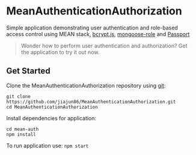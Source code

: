 # MeanAuthenticationAuthorization
Simple application demonstrating user authentication and role-based access control using MEAN stack,
[bcrypt.js](https://github.com/dcodeIO/bcrypt.js),
[mongoose-role](https://github.com/ksmithut/mongoose-role)
and [Passport](https://github.com/jaredhanson/passport)

> Wonder how to perform user authentication and authorization? Get the application to try it out now.

## Get Started
Clone the MeanAuthenticationAuthorization repository using [git](https://git-scm.com/):

```
git clone https://github.com/jiajun86/MeanAuthenticationAuthorization.git
cd MeanAuthenticationAuthorization
```

Install dependencies for application:

```
cd mean-auth
npm install
```

To run application use: `npm start`